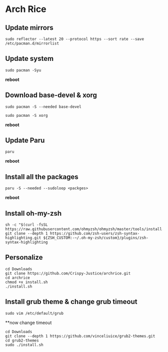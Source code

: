 
# Arch Rice


## Update mirrors

    sudo reflector --latest 20 --protocol https --sort rate --save /etc/pacman.d/mirrorlist
 
 ## Update system

    sudo pacman -Syu
**reboot**

## Download base-devel & xorg

    sudo pacman -S --needed base-devel
    
    sudo pacman -S xorg
   **reboot**

## Update Paru

    paru
**reboot**

##  Install all the packages

    paru -S --needed --sudoloop <packges>
**reboot**

## Install oh-my-zsh

    sh -c "$(curl -fsSL https://raw.githubusercontent.com/ohmyzsh/ohmyzsh/master/tools/install.sh)"
    git clone --depth 1 https://github.com/zsh-users/zsh-syntax-highlighting.git ${ZSH_CUSTOM:-~/.oh-my-zsh/custom}/plugins/zsh-syntax-highlighting

  
## Personalize

    cd Downloads
    git clone https://github.com/Crispy-Justice/archrice.git
    cd archrice
    chmod +x install.sh
    ./install.sh

## Install grub theme & change grub timeout

    sudo vim /etc/default/grub
**now change timeout

    cd Downloads
    git clone --depth 1 https://github.com/vinceliuice/grub2-themes.git
    cd grub2-themes
    sudo ./install.sh

